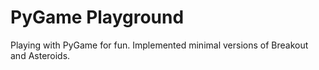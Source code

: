 # PyGame Playground

Playing with PyGame for fun. Implemented minimal versions of Breakout and Asteroids.
